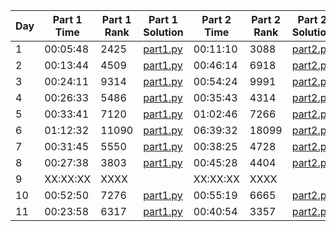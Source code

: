 | Day | Part 1 Time | Part 1 Rank | Part 1 Solution                                                                                 | Part 2 Time | Part 2 Rank | Part 2 Solution                                                                                 |
|-----|-------------|-------------|--------------------------------------------------------------------------------------------------|-------------|-------------|--------------------------------------------------------------------------------------------------|
|  1  | 00:05:48    |  2425       | [part1.py](https://github.com/tcrivat/advent-of-code-2024/blob/main/day1/part1.py)             | 00:11:10    |  3088       | [part2.py](https://github.com/tcrivat/advent-of-code-2024/blob/main/day1/part2.py)             |
|  2  | 00:13:44    |  4509       | [part1.py](https://github.com/tcrivat/advent-of-code-2024/blob/main/day2/part1.py)             | 00:46:14    |  6918       | [part2.py](https://github.com/tcrivat/advent-of-code-2024/blob/main/day2/part2.py)             |
|  3  | 00:24:11    |  9314       | [part1.py](https://github.com/tcrivat/advent-of-code-2024/blob/main/day3/part1.py)             | 00:54:24    |  9991       | [part2.py](https://github.com/tcrivat/advent-of-code-2024/blob/main/day3/part2.py)             |
|  4  | 00:26:33    |  5486       | [part1.py](https://github.com/tcrivat/advent-of-code-2024/blob/main/day4/part1.py)             | 00:35:43    |  4314       | [part2.py](https://github.com/tcrivat/advent-of-code-2024/blob/main/day4/part2.py)             |
|  5  | 00:33:41    |  7120       | [part1.py](https://github.com/tcrivat/advent-of-code-2024/blob/main/day5/part1.py)             | 01:02:46    |  7266       | [part2.py](https://github.com/tcrivat/advent-of-code-2024/blob/main/day5/part2.py)             |
|  6  | 01:12:32    | 11090       | [part1.py](https://github.com/tcrivat/advent-of-code-2024/blob/main/day6/part1.py)             | 06:39:32    | 18099       | [part2.py](https://github.com/tcrivat/advent-of-code-2024/blob/main/day6/part2.py)             |
|  7  | 00:31:45    |  5550       | [part1.py](https://github.com/tcrivat/advent-of-code-2024/blob/main/day7/part1.py)             | 00:38:25    |  4728       | [part2.py](https://github.com/tcrivat/advent-of-code-2024/blob/main/day7/part2.py)             |
|  8  | 00:27:38    |  3803       | [part1.py](https://github.com/tcrivat/advent-of-code-2024/blob/main/day8/part1.py)             | 00:45:28    |  4404       | [part2.py](https://github.com/tcrivat/advent-of-code-2024/blob/main/day8/part2.py)             |
|  9  | XX:XX:XX    |  XXXX       |                                                                                                | XX:XX:XX    |  XXXX       |                                                                                                                           |
| 10  | 00:52:50    |  7276       | [part1.py](https://github.com/tcrivat/advent-of-code-2024/blob/main/day10/part1.py)            | 00:55:19    |  6665       | [part2.py](https://github.com/tcrivat/advent-of-code-2024/blob/main/day10/part2.py)             |
| 11  | 00:23:58    |  6317       | [part1.py](https://github.com/tcrivat/advent-of-code-2024/blob/main/day11/part1.py)            | 00:40:54    |  3357       | [part2.py](https://github.com/tcrivat/advent-of-code-2024/blob/main/day11/part2.py)             |
